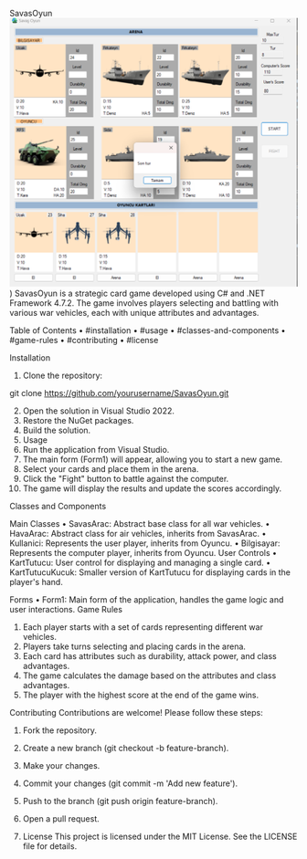 SavasOyun
![Image Alt](https://github.com/betulberkdemir/SavasOyun/blob/master/image.png))
SavasOyun is a strategic card game developed using C# and .NET Framework 4.7.2. The game involves players selecting and battling with various war vehicles, each with unique attributes and advantages.

Table of Contents
•	#installation
•	#usage
•	#classes-and-components
•	#game-rules
•	#contributing
•	#license

Installation

  1.	Clone the repository:

 git clone https://github.com/yourusername/SavasOyun.git

2.	Open the solution in Visual Studio 2022.
3.	Restore the NuGet packages.
4.	Build the solution.
5.	Usage
1.	Run the application from Visual Studio.
2.	The main form (Form1) will appear, allowing you to start a new game.
3.	Select your cards and place them in the arena.
4.	Click the "Fight" button to battle against the computer.
5.	The game will display the results and update the scores accordingly.
   
Classes and Components

Main Classes
•	SavasArac: Abstract base class for all war vehicles.
•	HavaArac: Abstract class for air vehicles, inherits from SavasArac.
•	Kullanici: Represents the user player, inherits from Oyuncu.
•	Bilgisayar: Represents the computer player, inherits from Oyuncu.
User Controls
•	KartTutucu: User control for displaying and managing a single card.
•	KartTutucuKucuk: Smaller version of KartTutucu for displaying cards in the player's hand.

Forms
•	Form1: Main form of the application, handles the game logic and user interactions.
Game Rules
1.	Each player starts with a set of cards representing different war vehicles.
2.	Players take turns selecting and placing cards in the arena.
3.	Each card has attributes such as durability, attack power, and class advantages.
4.	The game calculates the damage based on the attributes and class advantages.
5.	The player with the highest score at the end of the game wins.

Contributing
Contributions are welcome! Please follow these steps:
1.	Fork the repository.
2.	Create a new branch (git checkout -b feature-branch).
3.	Make your changes.
4.	Commit your changes (git commit -m 'Add new feature').
5.	Push to the branch (git push origin feature-branch).
6.	Open a pull request.

7.	License
This project is licensed under the MIT License. See the LICENSE file for details.
